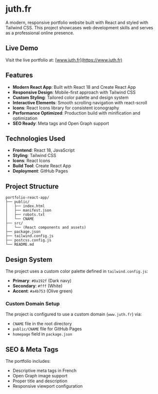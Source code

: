 # juth.fr

A modern, responsive portfolio website built with React and styled with Tailwind CSS. This project showcases web development skills and serves as a professional online presence.

## Live Demo

Visit the live portfolio at: [www.juth.fr](https://www.juth.fr)

## Features

- **Modern React App**: Built with React 18 and Create React App
- **Responsive Design**: Mobile-first approach with Tailwind CSS
- **Custom Styling**: Tailored color palette and design system
- **Interactive Elements**: Smooth scrolling navigation with react-scroll
- **Icons**: React Icons library for consistent iconography
- **Performance Optimized**: Production build with minification and optimization
- **SEO Ready**: Meta tags and Open Graph support

## Technologies Used

- **Frontend**: React 18, JavaScript
- **Styling**: Tailwind CSS
- **Icons**: React Icons
- **Build Tool**: Create React App
- **Deployment**: GitHub Pages

## Project Structure

```
portfolio-react-app/
├── public/
│   ├── index.html
│   ├── manifest.json
│   ├── robots.txt
│   └── CNAME
├── src/
│   └── (React components and assets)
├── package.json
├── tailwind.config.js
├── postcss.config.js
└── README.md
```

## Design System

The project uses a custom color palette defined in `tailwind.config.js`:

- **Primary**: `#0a192f` (Dark navy)
- **Secondary**: `#fff` (White)
- **Accent**: `#a4b753` (Olive green)

### Custom Domain Setup

The project is configured to use a custom domain (`www.juth.fr`) via:
- `CNAME` file in the root directory
- `public/CNAME` file for GitHub Pages
- `homepage` field in `package.json`

## SEO & Meta Tags

The portfolio includes:
- Descriptive meta tags in French
- Open Graph image support
- Proper title and description
- Responsive viewport configuration


